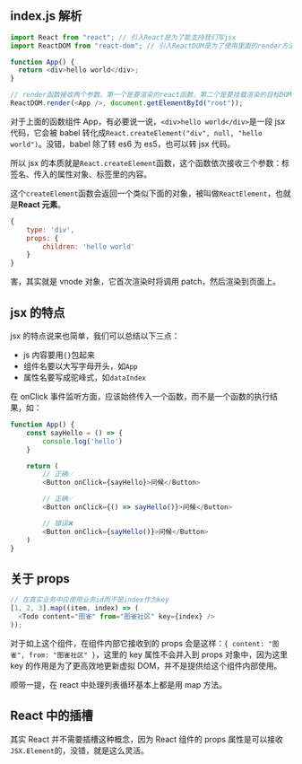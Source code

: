 ## index.js 解析

```js
import React from "react"; // 引入React是为了能支持我们写jsx
import ReactDOM from "react-dom"; // 引入ReactDOM是为了使用里面的render方法，将React组件渲染到真实DOM中

function App() {
  return <div>hello world</div>;
}

// render函数接收两个参数，第一个是要渲染的react函数，第二个是要挂载渲染的目标DOM节点
ReactDOM.render(<App />, document.getElementById("root"));
```

对于上面的函数组件 App，有必要说一说，`<div>hello world</div>`是一段 jsx 代码，它会被 babel 转化成`React.createElement("div", null, "hello world")`。没错，babel 除了转 es6 为 es5，也可以转 jsx 代码。

所以 jsx 的本质就是`React.createElement`函数，这个函数依次接收三个参数：标签名、传入的属性对象、标签里的内容。

这个`createElement`函数会返回一个类似下面的对象，被叫做`ReactElement`，也就是**React 元素**。

```js
{
    type: 'div',
    props: {
        children: 'hello world'
    }
}
```

害，其实就是 vnode 对象，它首次渲染时将调用 patch，然后渲染到页面上。

## jsx 的特点

jsx 的特点说来也简单，我们可以总结以下三点：

- js 内容要用`{}`包起来
- 组件名要以大写字母开头，如`App`
- 属性名要写成驼峰式，如`dataIndex`

在 onClick 事件监听方面，应该始终传入一个函数，而不是一个函数的执行结果，如：

```js
function App() {
    const sayHello = () => {
        console.log('hello')
    }

    return (
        // 正确✅
        <Button onClick={sayHello}>问候</Button>

        // 正确✅
        <Button onClick={() => sayHello()}>问候</Button>

        // 错误❌
        <Button onClick={sayHello()}>问候</Button>
    )
}
```

## 关于 props

```js
// 在真实业务中应使用业务id而不是index作为key
[1, 2, 3].map((item, index) => (
  <Todo content="图雀" from="图雀社区" key={index} />
));
```

对于如上这个组件，在组件内部它接收到的 props 会是这样：`{ content: "图雀", from: "图雀社区" }`，这里的 key 属性不会并入到 props 对象中，因为这里 key 的作用是为了更高效地更新虚拟 DOM，并不是提供给这个组件内部使用。

顺带一提，在 react 中处理列表循环基本上都是用 map 方法。

## React 中的插槽

其实 React 并不需要插槽这种概念，因为 React 组件的 props 属性是可以接收`JSX.Element`的，没错，就是这么灵活。
